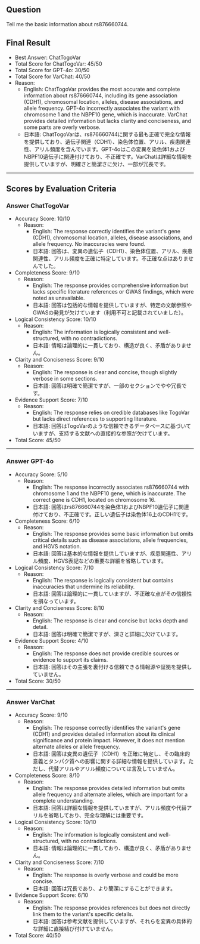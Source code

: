 ## Question

Tell me the basic information about rs876660744.

## Final Result

- Best Answer: ChatTogoVar
- Total Score for ChatTogoVar: 45/50
- Total Score for GPT-4o: 30/50
- Total Score for VarChat: 40/50
- Reason:
  - English: ChatTogoVar provides the most accurate and complete information about rs876660744, including its gene association (CDH1), chromosomal location, alleles, disease associations, and allele frequency. GPT-4o incorrectly associates the variant with chromosome 1 and the NBPF10 gene, which is inaccurate. VarChat provides detailed information but lacks clarity and conciseness, and some parts are overly verbose.
  - 日本語: ChatTogoVarは、rs876660744に関する最も正確で完全な情報を提供しており、遺伝子関連（CDH1）、染色体位置、アリル、疾患関連性、アリル頻度を含んでいます。GPT-4oはこの変異を染色体1およびNBPF10遺伝子に関連付けており、不正確です。VarChatは詳細な情報を提供していますが、明確さと簡潔さに欠け、一部が冗長です。

---

## Scores by Evaluation Criteria

### Answer ChatTogoVar
- Accuracy Score: 10/10
  - Reason: 
    - English: The response correctly identifies the variant's gene (CDH1), chromosomal location, alleles, disease associations, and allele frequency. No inaccuracies were found.
    - 日本語: 回答は、変異の遺伝子（CDH1）、染色体位置、アリル、疾患関連性、アリル頻度を正確に特定しています。不正確な点はありませんでした。
- Completeness Score: 9/10
  - Reason: 
    - English: The response provides comprehensive information but lacks specific literature references or GWAS findings, which were noted as unavailable.
    - 日本語: 回答は包括的な情報を提供していますが、特定の文献参照やGWASの発見が欠けています（利用不可と記載されていました）。
- Logical Consistency Score: 10/10
  - Reason: 
    - English: The information is logically consistent and well-structured, with no contradictions.
    - 日本語: 情報は論理的に一貫しており、構造が良く、矛盾がありません。
- Clarity and Conciseness Score: 9/10
  - Reason: 
    - English: The response is clear and concise, though slightly verbose in some sections.
    - 日本語: 回答は明確で簡潔ですが、一部のセクションでやや冗長です。
- Evidence Support Score: 7/10
  - Reason: 
    - English: The response relies on credible databases like TogoVar but lacks direct references to supporting literature.
    - 日本語: 回答はTogoVarのような信頼できるデータベースに基づいていますが、支持する文献への直接的な参照が欠けています。
- Total Score: 45/50

---

### Answer GPT-4o
- Accuracy Score: 5/10
  - Reason: 
    - English: The response incorrectly associates rs876660744 with chromosome 1 and the NBPF10 gene, which is inaccurate. The correct gene is CDH1, located on chromosome 16.
    - 日本語: 回答はrs876660744を染色体1およびNBPF10遺伝子に関連付けており、不正確です。正しい遺伝子は染色体16上のCDH1です。
- Completeness Score: 6/10
  - Reason: 
    - English: The response provides some basic information but omits critical details such as disease associations, allele frequencies, and HGVS notation.
    - 日本語: 回答は基本的な情報を提供していますが、疾患関連性、アリル頻度、HGVS表記などの重要な詳細を省略しています。
- Logical Consistency Score: 7/10
  - Reason: 
    - English: The response is logically consistent but contains inaccuracies that undermine its reliability.
    - 日本語: 回答は論理的に一貫していますが、不正確な点がその信頼性を損なっています。
- Clarity and Conciseness Score: 8/10
  - Reason: 
    - English: The response is clear and concise but lacks depth and detail.
    - 日本語: 回答は明確で簡潔ですが、深さと詳細に欠けています。
- Evidence Support Score: 4/10
  - Reason: 
    - English: The response does not provide credible sources or evidence to support its claims.
    - 日本語: 回答はその主張を裏付ける信頼できる情報源や証拠を提供していません。
- Total Score: 30/50

---

### Answer VarChat
- Accuracy Score: 9/10
  - Reason: 
    - English: The response correctly identifies the variant's gene (CDH1) and provides detailed information about its clinical significance and protein impact. However, it does not mention alternate alleles or allele frequency.
    - 日本語: 回答は変異の遺伝子（CDH1）を正確に特定し、その臨床的意義とタンパク質への影響に関する詳細な情報を提供しています。ただし、代替アリルやアリル頻度については言及していません。
- Completeness Score: 8/10
  - Reason: 
    - English: The response provides detailed information but omits allele frequency and alternate alleles, which are important for a complete understanding.
    - 日本語: 回答は詳細な情報を提供していますが、アリル頻度や代替アリルを省略しており、完全な理解には重要です。
- Logical Consistency Score: 10/10
  - Reason: 
    - English: The information is logically consistent and well-structured, with no contradictions.
    - 日本語: 情報は論理的に一貫しており、構造が良く、矛盾がありません。
- Clarity and Conciseness Score: 7/10
  - Reason: 
    - English: The response is overly verbose and could be more concise.
    - 日本語: 回答は冗長であり、より簡潔にすることができます。
- Evidence Support Score: 6/10
  - Reason: 
    - English: The response provides references but does not directly link them to the variant's specific details.
    - 日本語: 回答は参考文献を提供していますが、それらを変異の具体的な詳細に直接結び付けていません。
- Total Score: 40/50